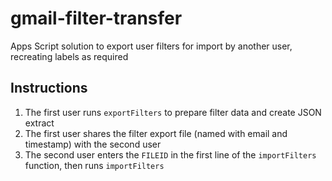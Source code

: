 # gmail-filter-transfer
Apps Script solution to export user filters for import by another user, recreating labels as required

## Instructions
1. The first user runs `exportFilters` to prepare filter data and create JSON extract
2. The first user shares the filter export file (named with email and timestamp) with the second user
3. The second user enters the `FILEID` in the first line of the `importFilters` function, then runs `importFilters` 